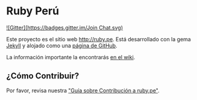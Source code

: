 # Ruby Perú
[![Gitter](https://badges.gitter.im/Join Chat.svg)](https://gitter.im/rubyperu/rubyperu.github.com?utm_source=badge&utm_medium=badge&utm_campaign=pr-badge)

Este proyecto es el sitio web http://ruby.pe. Está desarrollado con la gema
[Jekyll](https://github.com/mojombo/jekyll) y alojado como una
[página de GitHub](http://pages.github.com).

La información importante la encontrarás
[en el wiki](https://github.com/rubyperu/rubyperu.github.com/wiki).

## ¿Cómo Contribuir?

Por favor, revisa nuestra
["Guía sobre Contribución a ruby.pe"](https://github.com/rubyperu/rubyperu.github.com/blob/master/CONTRIBUTING.md).
